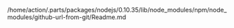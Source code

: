 /home/action/.parts/packages/nodejs/0.10.35/lib/node_modules/npm/node_modules/github-url-from-git/Readme.md